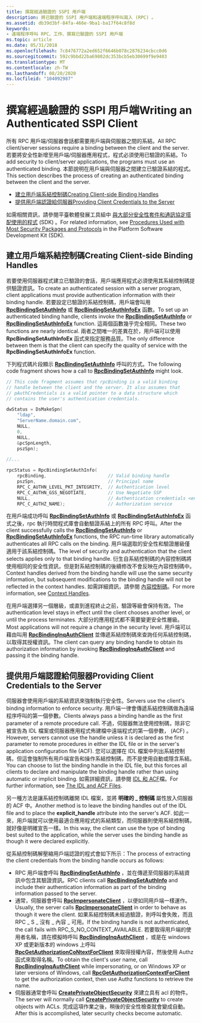 ```yaml
---
title: 撰寫經過驗證的 SSPI 用戶端
description: 將已驗證的 SSPI 用戶端和遠端程序呼叫寫入 (RPC) 。
ms.assetid: db39d3bf-84fa-466e-9ba1-ba17f64c8f8d
keywords:
- 遠端程序呼叫 RPC、工作、撰寫已驗證的 SSPI 用戶端
ms.topic: article
ms.date: 05/31/2018
ms.openlocfilehash: 7c8476772a2ed652f6646b078c2876234cbcc0d6
ms.sourcegitcommit: 592c9bbd22ba69802dc353bcb5eb30699f9e9403
ms.translationtype: MT
ms.contentlocale: zh-TW
ms.lasthandoff: 08/20/2020
ms.locfileid: "104092987"
---
```

# <a name="writing-an-authenticated-sspi-client"></a><span data-ttu-id="ee55f-104">撰寫經過驗證的 SSPI 用戶端</span><span class="sxs-lookup"><span data-stu-id="ee55f-104">Writing an Authenticated SSPI Client</span></span>

<span data-ttu-id="ee55f-105">所有 RPC 用戶端/伺服器會話都需要用戶端與伺服器之間的系結。</span><span class="sxs-lookup"><span data-stu-id="ee55f-105">All RPC client/server sessions require a binding between the client and the server.</span></span> <span data-ttu-id="ee55f-106">若要將安全性新增至用戶端/伺服器應用程式，程式必須使用已驗證的系結。</span><span class="sxs-lookup"><span data-stu-id="ee55f-106">To add security to client/server applications, the programs must use an authenticated binding.</span></span> <span data-ttu-id="ee55f-107">本節說明在用戶端與伺服器之間建立已驗證系結的程式。</span><span class="sxs-lookup"><span data-stu-id="ee55f-107">This section describes the process of creating an authenticated binding between the client and the server.</span></span>

-   [<span data-ttu-id="ee55f-108">建立用戶端系結控制碼</span><span class="sxs-lookup"><span data-stu-id="ee55f-108">Creating Client-side Binding Handles</span></span>](#creating-client-side-binding-handles)
-   [<span data-ttu-id="ee55f-109">提供用戶端認證給伺服器</span><span class="sxs-lookup"><span data-stu-id="ee55f-109">Providing Client Credentials to the Server</span></span>](#providing-client-credentials-to-the-server)

<span data-ttu-id="ee55f-110">如需相關資訊，請參閱平臺軟體發展工具組中 [與大部分安全性套件和通訊協定搭配使用的程式](/windows/desktop/SecAuthN/procedures-used-with-most-security-packages-and-protocols) (SDK) 。</span><span class="sxs-lookup"><span data-stu-id="ee55f-110">For related information, see [Procedures Used with Most Security Packages and Protocols](/windows/desktop/SecAuthN/procedures-used-with-most-security-packages-and-protocols) in the Platform Software Development Kit (SDK).</span></span>

## <a name="creating-client-side-binding-handles"></a><span data-ttu-id="ee55f-111">建立用戶端系結控制碼</span><span class="sxs-lookup"><span data-stu-id="ee55f-111">Creating Client-side Binding Handles</span></span>

<span data-ttu-id="ee55f-112">若要使用伺服器程式建立已驗證的會話，用戶端應用程式必須使用其系結控制碼提供驗證資訊。</span><span class="sxs-lookup"><span data-stu-id="ee55f-112">To create an authenticated session with a server program, client applications must provide authentication information with their binding handle.</span></span> <span data-ttu-id="ee55f-113">若要設定已驗證的系結控制碼，用戶端會叫用 [**RpcBindingSetAuthInfo**](/windows/desktop/api/Rpcdce/nf-rpcdce-rpcbindingsetauthinfo) 或 [**RpcBindingSetAuthInfoEx**](/windows/desktop/api/Rpcdce/nf-rpcdce-rpcbindingsetauthinfoexa) 函數。</span><span class="sxs-lookup"><span data-stu-id="ee55f-113">To set up an authenticated binding handle, clients invoke the [**RpcBindingSetAuthInfo**](/windows/desktop/api/Rpcdce/nf-rpcdce-rpcbindingsetauthinfo) or [**RpcBindingSetAuthInfoEx**](/windows/desktop/api/Rpcdce/nf-rpcdce-rpcbindingsetauthinfoexa) function.</span></span> <span data-ttu-id="ee55f-114">這兩個函數幾乎完全相同。</span><span class="sxs-lookup"><span data-stu-id="ee55f-114">These two functions are nearly identical.</span></span> <span data-ttu-id="ee55f-115">兩者之間唯一的差異在於，用戶端可以使用 **RpcBindingSetAuthInfoEx** 函式來指定服務品質。</span><span class="sxs-lookup"><span data-stu-id="ee55f-115">The only difference between them is that the client can specify the quality of service with the **RpcBindingSetAuthInfoEx** function.</span></span>

<span data-ttu-id="ee55f-116">下列程式碼片段顯示 [**RpcBindingSetAuthInfo**](/windows/desktop/api/Rpcdce/nf-rpcdce-rpcbindingsetauthinfo) 呼叫的方式。</span><span class="sxs-lookup"><span data-stu-id="ee55f-116">The following code fragment shows how a call to [**RpcBindingSetAuthInfo**](/windows/desktop/api/Rpcdce/nf-rpcdce-rpcbindingsetauthinfo) might look.</span></span>


```C++
// This code fragment assumes that rpcBinding is a valid binding 
// handle between the client and the server. It also assumes that
// pAuthCredentials is a valid pointer to a data structure which
// contains the user's authentication credentials.

dwStatus = DsMakeSpn(
    "ldap",
    "ServerName.domain.com",
    NULL,
    0,
    NULL,
    &pcSpnLength,
    pszSpn);

//...

rpcStatus = RpcBindingSetAuthInfo(
    rpcBinding,                       // Valid binding handle
    pszSpn,                           // Principal name 
    RPC_C_AUTHN_LEVEL_PKT_INTEGRITY,  // Authentication level
    RPC_C_AUTHN_GSS_NEGOTIATE,        // Use Negotiate SSP
    NULL,                             // Authentication credentials <entity type="ndash"/> use current thread credentials
    RPC_C_AUTHZ_NAME);                // Authorization service
```



<span data-ttu-id="ee55f-117">在用戶端成功呼叫 [**RpcBindingSetAuthInfo**](/windows/desktop/api/Rpcdce/nf-rpcdce-rpcbindingsetauthinfo) 或 [**RpcBindingSetAuthInfoEx**](/windows/desktop/api/Rpcdce/nf-rpcdce-rpcbindingsetauthinfoexa) 函式之後，rpc 執行時間程式庫會自動驗證系結上的所有 RPC 呼叫。</span><span class="sxs-lookup"><span data-stu-id="ee55f-117">After the client successfully calls the [**RpcBindingSetAuthInfo**](/windows/desktop/api/Rpcdce/nf-rpcdce-rpcbindingsetauthinfo) or [**RpcBindingSetAuthInfoEx**](/windows/desktop/api/Rpcdce/nf-rpcdce-rpcbindingsetauthinfoexa) functions, the RPC run-time library automatically authenticates all RPC calls on the binding.</span></span> <span data-ttu-id="ee55f-118">用戶端選取的安全性和驗證層級僅適用于該系結控制碼。</span><span class="sxs-lookup"><span data-stu-id="ee55f-118">The level of security and authentication that the client selects applies only to that binding handle.</span></span> <span data-ttu-id="ee55f-119">衍生自系結控制碼的內容控制碼將使用相同的安全性資訊，但是對系結控制碼的後續修改不會反映在內容控制碼中。</span><span class="sxs-lookup"><span data-stu-id="ee55f-119">Context handles derived from the binding handle will use the same security information, but subsequent modifications to the binding handle will not be reflected in the context handles.</span></span> <span data-ttu-id="ee55f-120">如需詳細資訊，請參閱 [內容控制碼](context-handles.md)。</span><span class="sxs-lookup"><span data-stu-id="ee55f-120">For more information, see [Context Handles](context-handles.md).</span></span>

<span data-ttu-id="ee55f-121">在用戶端選擇另一個層級，或直到進程終止之前，驗證等級會保持有效。</span><span class="sxs-lookup"><span data-stu-id="ee55f-121">The authentication level stays in effect until the client chooses another level, or until the process terminates.</span></span> <span data-ttu-id="ee55f-122">大部分的應用程式都不需要變更安全性層級。</span><span class="sxs-lookup"><span data-stu-id="ee55f-122">Most applications will not require a change in the security level.</span></span> <span data-ttu-id="ee55f-123">用戶端可以藉由叫用 [**RpcBindingInqAuthClient**](/windows/desktop/api/Rpcdce/nf-rpcdce-rpcbindinginqauthclient) 並傳遞系結控制碼來查詢任何系結控制碼，以取得其授權資訊。</span><span class="sxs-lookup"><span data-stu-id="ee55f-123">The client can query any binding handle to obtain its authorization information by invoking [**RpcBindingInqAuthClient**](/windows/desktop/api/Rpcdce/nf-rpcdce-rpcbindinginqauthclient) and passing it the binding handle.</span></span>

## <a name="providing-client-credentials-to-the-server"></a><span data-ttu-id="ee55f-124">提供用戶端認證給伺服器</span><span class="sxs-lookup"><span data-stu-id="ee55f-124">Providing Client Credentials to the Server</span></span>

<span data-ttu-id="ee55f-125">伺服器會使用用戶端的系結資訊來強制執行安全性。</span><span class="sxs-lookup"><span data-stu-id="ee55f-125">Servers use the client's binding information to enforce security.</span></span> <span data-ttu-id="ee55f-126">用戶端一律會傳遞系結控制碼做為遠端程序呼叫的第一個參數。</span><span class="sxs-lookup"><span data-stu-id="ee55f-126">Clients always pass a binding handle as the first parameter of a remote procedure call.</span></span> <span data-ttu-id="ee55f-127">不過，伺服器無法使用控制碼，除非它被宣告為 IDL 檔案或伺服器應用程式佈建檔中遠端程式的第一個參數， (ACF) 。</span><span class="sxs-lookup"><span data-stu-id="ee55f-127">However, servers cannot use the handle unless it is declared as the first parameter to remote procedures in either the IDL file or in the server's application configuration file (ACF).</span></span> <span data-ttu-id="ee55f-128">您可以選擇在 IDL 檔案中列出系結控制碼，但這會強制所有用戶端宣告和操作系結控制碼，而不是使用自動或隱含系結。</span><span class="sxs-lookup"><span data-stu-id="ee55f-128">You can choose to list the binding handle in the IDL file, but this forces all clients to declare and manipulate the binding handle rather than using automatic or implicit binding.</span></span> <span data-ttu-id="ee55f-129">如需詳細資訊，請參閱 [IDL 和 ACF](the-idl-and-acf-files.md)檔。</span><span class="sxs-lookup"><span data-stu-id="ee55f-129">For further information, see [The IDL and ACF Files](the-idl-and-acf-files.md).</span></span>

<span data-ttu-id="ee55f-130">另一種方法是讓系結控制碼離開 IDL 檔案，並將 **明確的 \_ 控制碼** 屬性放入伺服器的 ACF 中。</span><span class="sxs-lookup"><span data-stu-id="ee55f-130">Another method is to leave the binding handles out of the IDL file and to place the **explicit\_handle** attribute into the server's ACF.</span></span> <span data-ttu-id="ee55f-131">如此一來，用戶端就可以使用最適合應用程式的系結類型，而伺服器則使用系結控制碼，就好像是明確宣告一樣。</span><span class="sxs-lookup"><span data-stu-id="ee55f-131">In this way, the client can use the type of binding best suited to the application, while the server uses the binding handle as though it were declared explicitly.</span></span>

<span data-ttu-id="ee55f-132">從系結控制碼解壓縮用戶端認證的程式會如下所示：</span><span class="sxs-lookup"><span data-stu-id="ee55f-132">The process of extracting the client credentials from the binding handle occurs as follows:</span></span>

-   <span data-ttu-id="ee55f-133">RPC 用戶端會呼叫 [**RpcBindingSetAuthInfo**](/windows/desktop/api/Rpcdce/nf-rpcdce-rpcbindingsetauthinfo) ，並在傳遞至伺服器的系結資訊中包含其驗證資訊。</span><span class="sxs-lookup"><span data-stu-id="ee55f-133">RPC clients call [**RpcBindingSetAuthInfo**](/windows/desktop/api/Rpcdce/nf-rpcdce-rpcbindingsetauthinfo) and include their authentication information as part of the binding information passed to the server.</span></span>
-   <span data-ttu-id="ee55f-134">通常，伺服器會呼叫 [**RpcImpersonateClient**](/windows/desktop/api/Rpcdce/nf-rpcdce-rpcimpersonateclient) ，以便如同用戶端一樣運作。</span><span class="sxs-lookup"><span data-stu-id="ee55f-134">Usually, the server calls [**RpcImpersonateClient**](/windows/desktop/api/Rpcdce/nf-rpcdce-rpcimpersonateclient) in order to behave as though it were the client.</span></span> <span data-ttu-id="ee55f-135">如果系結控制碼未經過驗證，則呼叫會失敗，而且 RPC \_ S \_ 沒有 \_ 內容 \_ 可用。</span><span class="sxs-lookup"><span data-stu-id="ee55f-135">If the binding handle is not authenticated, the call fails with RPC\_S\_NO\_CONTEXT\_AVAILABLE.</span></span> <span data-ttu-id="ee55f-136">若要取得用戶端的使用者名稱，請在模擬時呼叫 [**RpcBindingInqAuthClient**](/windows/desktop/api/Rpcdce/nf-rpcdce-rpcbindinginqauthclient) ，或是在 windows XP 或更新版本的 windows 上呼叫 [**RpcGetAuthorizationCoNtextForClient**](/windows/desktop/api/Rpcasync/nf-rpcasync-rpcgetauthorizationcontextforclient) 來取得授權內容，然後使用 Authz 函式來取得名稱。</span><span class="sxs-lookup"><span data-stu-id="ee55f-136">To obtain the client's user name, call [**RpcBindingInqAuthClient**](/windows/desktop/api/Rpcdce/nf-rpcdce-rpcbindinginqauthclient) while impersonating, or on Windows XP or later versions of Windows, call [**RpcGetAuthorizationContextForClient**](/windows/desktop/api/Rpcasync/nf-rpcasync-rpcgetauthorizationcontextforclient) to get the authorization context, then use Authz functions to retrieve the name.</span></span>
-   <span data-ttu-id="ee55f-137">伺服器通常會呼叫 [**CreatePrivateObjectSecurity**](/windows/desktop/api/securitybaseapi/nf-securitybaseapi-createprivateobjectsecurity) 來建立具有 acl 的物件。</span><span class="sxs-lookup"><span data-stu-id="ee55f-137">The server will normally call [**CreatePrivateObjectSecurity**](/windows/desktop/api/securitybaseapi/nf-securitybaseapi-createprivateobjectsecurity) to create objects with ACLs.</span></span> <span data-ttu-id="ee55f-138">完成這項作業之後，稍後的安全性檢查就會變成自動。</span><span class="sxs-lookup"><span data-stu-id="ee55f-138">After this is accomplished, later security checks become automatic.</span></span>

 

 